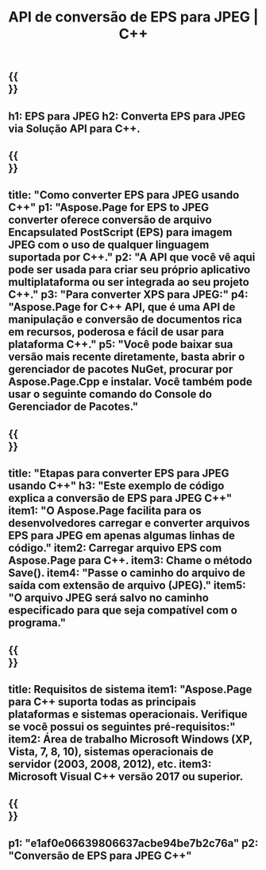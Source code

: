 ﻿---
translation: true
template: /_templates/_conversion-child-cpp.md
title: API de conversão de EPS para JPEG | C++
url: /cpp/conversion/eps-to-jpeg/
description: Conversão de EPS para JPEG fornecida por Aspose.Page para solução de API C++. Funciona em C++ Runtime Environment para Windows de 32 bits, Windows de 64 bits e Linux de 64 bits.
informat: EPS
outformat: JPEG
otherformats: XPS PS
---

{{<section banner>}}
---
h1: EPS para JPEG
h2: Converta EPS para JPEG via Solução API para C++.
---

{{<section overview>}}
---
title: "Como converter EPS para JPEG usando C++"
p1: "Aspose.Page for EPS to JPEG converter oferece conversão de arquivo Encapsulated PostScript (EPS) para imagem JPEG com o uso de qualquer linguagem suportada por C++."
p2: "A API que você vê aqui pode ser usada para criar seu próprio aplicativo multiplataforma ou ser integrada ao seu projeto C++."
p3: "Para converter XPS para JPEG:"
p4: "Aspose.Page for C++ API, que é uma API de manipulação e conversão de documentos rica em recursos, poderosa e fácil de usar para plataforma C++."
p5: "Você pode baixar sua versão mais recente diretamente, basta abrir o gerenciador de pacotes NuGet, procurar por Aspose.Page.Cpp e instalar. Você também pode usar o seguinte comando do Console do Gerenciador de Pacotes."
---

{{<section feature1>}}
---
title: "Etapas para converter EPS para JPEG usando C++"
h3: "Este exemplo de código explica a conversão de EPS para JPEG C++"
item1: "O Aspose.Page facilita para os desenvolvedores carregar e converter arquivos EPS para JPEG em apenas algumas linhas de código."
item2: Carregar arquivo EPS com Aspose.Page para C++.
item3: Chame o método Save().
item4: "Passe o caminho do arquivo de saída com extensão de arquivo (JPEG)."
item5: "O arquivo JPEG será salvo no caminho especificado para que seja compatível com o programa."
---

{{<section feature2>}}
---
title: Requisitos de sistema
item1: "Aspose.Page para C++ suporta todas as principais plataformas e sistemas operacionais. Verifique se você possui os seguintes pré-requisitos:"
item2: Área de trabalho Microsoft Windows (XP, Vista, 7, 8, 10), sistemas operacionais de servidor (2003, 2008, 2012), etc.
item3: Microsoft Visual C++ versão 2017 ou superior.
---

{{<section gist>}}
---
p1: "e1af0e06639806637acbe94be7b2c76a"
p2: "Conversão de EPS para JPEG C++"
---
